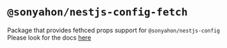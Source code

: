 # `@sonyahon/nestjs-config-fetch`
Package that provides fethced props support for `@sonyahon/nestjs-config`  
Please look for the docs [here](https://github.com/SonyaHon/nestjs-config#fetchplugin)